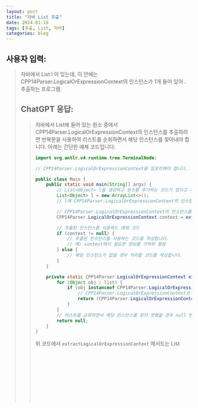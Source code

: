```yaml
---
layout: post
title: "자바 List 추출"
date: 2024-01-18
tags: [추출, List, 자바]
categories: blog
---
```


## 사용자 입력:
> 자바에서 List<Object>  l 이 있는데, 이 안에는 CPP14Parser.LogicalOrExpressionContext의 인스턴스가  1개 들어 있어 . 추출하는 프로그램.

## ChatGPT 응답:
> 자바에서 List<Object>에 들어 있는 원소 중에서 CPP14Parser.LogicalOrExpressionContext의 인스턴스를 추출하려면 반복문을 사용하여 리스트를 순회하면서 해당 인스턴스를 찾아내야 합니다. 아래는 간단한 예제 코드입니다:

```java
import org.antlr.v4.runtime.tree.TerminalNode;

// CPP14Parser.LogicalOrExpressionContext를 임포트해야 합니다.

public class Main {
    public static void main(String[] args) {
        // List<Object> l을 생성하고 원소를 추가하는 코드가 있다고 가정합니다.
        List<Object> l = new ArrayList<>();
        // l에 CPP14Parser.LogicalOrExpressionContext의 인스턴스를 추가하는 코드가 있다고 가정합니다.

        // CPP14Parser.LogicalOrExpressionContext의 인스턴스를 추출하는 메서드 호출
        CPP14Parser.LogicalOrExpressionContext context = extractLogicalOrExpressionContext(l);

        // 추출된 인스턴스를 사용하는 예제 코드
        if (context != null) {
            // 추출된 인스턴스를 사용하는 코드를 작성합니다.
            // 예: context에서 필요한 정보를 가져와 활용
        } else {
            // 해당 인스턴스가 없을 경우 처리할 코드를 작성합니다.
        }
    }

    private static CPP14Parser.LogicalOrExpressionContext extractLogicalOrExpressionContext(List<Object> list) {
        for (Object obj : list) {
            if (obj instanceof CPP14Parser.LogicalOrExpressionContext) {
                // CPP14Parser.LogicalOrExpressionContext의 인스턴스를 찾았을 경우 반환
                return (CPP14Parser.LogicalOrExpressionContext) obj;
            }
        }
        // 리스트를 순회하면서 해당 인스턴스를 찾지 못했을 경우 null 반환
        return null;
    }
}
```

위 코드에서 `extractLogicalOrExpressionContext` 메서드는 List<Object>에서 CPP14Parser.LogicalOrExpressionContext의 인스턴스를 찾아내는 역할을 합니다. 해당 인스턴스를 찾으면 반환하고, 찾지 못하면 null을 반환합니다. 이후에는 반환된 인스턴스를 활용하여 필요한 작업을 수행할 수 있습니다.

## 사용자 입력:
> 야.... stream api로 못해

## ChatGPT 응답:
> 알겠습니다. Java의 Stream API를 사용하여 해당 인스턴스를 추출하는 방법을 제시해 드리겠습니다. 이를 위해 `filter` 메서드를 사용하여 원하는 조건을 만족하는 요소를 찾을 수 있습니다.

```java
import java.util.List;
import java.util.Optional;

public class Main {
    public static void main(String[] args) {
        // List<Object> l을 생성하고 원소를 추가하는 코드가 있다고 가정합니다.
        List<Object> l = new ArrayList<>();
        // l에 CPP14Parser.LogicalOrExpressionContext의 인스턴스를 추가하는 코드가 있다고 가정합니다.

        // CPP14Parser.LogicalOrExpressionContext의 인스턴스를 추출하는 메서드 호출
        Optional<CPP14Parser.LogicalOrExpressionContext> contextOptional = extractLogicalOrExpressionContext(l);

        // 추출된 인스턴스를 사용하는 예제 코드
        contextOptional.ifPresent(context -> {
            // 추출된 인스턴스를 사용하는 코드를 작성합니다.
            // 예: context에서 필요한 정보를 가져와 활용
        });
    }

    private static Optional<CPP14Parser.LogicalOrExpressionContext> extractLogicalOrExpressionContext(List<Object> list) {
        return list.stream()
                .filter(obj -> obj instanceof CPP14Parser.LogicalOrExpressionContext)
                .map(obj -> (CPP14Parser.LogicalOrExpressionContext) obj)
                .findFirst();
    }
}
```

위 코드에서 `extractLogicalOrExpressionContext` 메서드는 Stream API를 사용하여 List를 스트림으로 변환하고, `filter`와 `map`을 이용하여 조건에 맞는 인스턴스를 찾아냅니다. `findFirst` 메서드를 통해 첫 번째로 발견된 인스턴스를 `Optional` 객체로 감싸서 반환합니다. 이후에는 `ifPresent` 메서드를 사용하여 값이 존재할 경우에만 처리 코드를 실행할 수 있습니다.

## 사용자 입력:
> 그런데, optional이 아니라, 무조건 있거든.

## ChatGPT 응답:
> 만약 당신이 확신하고 있다면, 그리고 해당 리스트에는 반드시 한 개의 `CPP14Parser.LogicalOrExpressionContext` 인스턴스가 있다면, Optional 대신 직접 해당 인스턴스를 반환할 수 있습니다.

```java
import java.util.List;

public class Main {
    public static void main(String[] args) {
        // List<Object> l을 생성하고 원소를 추가하는 코드가 있다고 가정합니다.
        List<Object> l = new ArrayList<>();
        // l에 CPP14Parser.LogicalOrExpressionContext의 인스턴스를 추가하는 코드가 있다고 가정합니다.

        // CPP14Parser.LogicalOrExpressionContext의 인스턴스를 추출하는 메서드 호출
        CPP14Parser.LogicalOrExpressionContext context = extractLogicalOrExpressionContext(l);

        // 추출된 인스턴스를 사용하는 예제 코드
        // context가 null이 아니므로 바로 사용 가능
        // 예: context에서 필요한 정보를 가져와 활용
    }

    private static CPP14Parser.LogicalOrExpressionContext extractLogicalOrExpressionContext(List<Object> list) {
        for (Object obj : list) {
            if (obj instanceof CPP14Parser.LogicalOrExpressionContext) {
                // CPP14Parser.LogicalOrExpressionContext의 인스턴스를 찾았을 경우 반환
                return (CPP14Parser.LogicalOrExpressionContext) obj;
            }
        }
        // 리스트를 순회하면서 해당 인스턴스를 찾지 못했을 경우 예외 또는 다른 처리 방식을 선택할 수 있습니다.
        throw new IllegalStateException("List does not contain the expected instance");
    }
}
```

이 경우에는 `Optional`을 사용하지 않고, 직접 해당 인스턴스를 반환하며, 해당 인스턴스가 없는 경우에는 예외를 던지도록 했습니다. 다만, 주의해야 할 점은 리스트가 비어 있는 경우에는 `NullPointerException`이 발생할 수 있습니다. 그러므로 리스트가 비어 있지 않다는 것을 확실히 확인한 후에 이 코드를 사용해야 합니다.

## 사용자 입력:
> 이전 코드에서 contextOptional에 있는 변수를 할당하려면?

## ChatGPT 응답:
> `contextOptional` 변수를 할당하고자 한다면, 아래와 같이 코드를 수정할 수 있습니다:

```java
import java.util.List;
import java.util.Optional;

public class Main {
    public static void main(String[] args) {
        // List<Object> l을 생성하고 원소를 추가하는 코드가 있다고 가정합니다.
        List<Object> l = new ArrayList<>();
        // l에 CPP14Parser.LogicalOrExpressionContext의 인스턴스를 추가하는 코드가 있다고 가정합니다.

        // CPP14Parser.LogicalOrExpressionContext의 인스턴스를 추출하는 메서드 호출
        Optional<CPP14Parser.LogicalOrExpressionContext> contextOptional = extractLogicalOrExpressionContext(l);

        // contextOptional 변수에 할당
        CPP14Parser.LogicalOrExpressionContext context = contextOptional.orElseThrow();

        // 추출된 인스턴스를 사용하는 예제 코드
        // context 변수를 사용하여 필요한 정보를 가져와 활용
    }

    private static Optional<CPP14Parser.LogicalOrExpressionContext> extractLogicalOrExpressionContext(List<Object> list) {
        return list.stream()
                .filter(obj -> obj instanceof CPP14Parser.LogicalOrExpressionContext)
                .map(obj -> (CPP14Parser.LogicalOrExpressionContext) obj)
                .findFirst();
    }
}
```

위 코드에서 `contextOptional.orElseThrow()`를 사용하여 `Optional`이 비어 있는 경우에 예외를 던집니다. 이렇게 하면 `context` 변수에는 반드시 값이 들어가게 됩니다. 다만, 여전히 리스트가 비어 있는 경우에는 `NullPointerException`이 발생할 수 있으므로, 리스트가 비어 있지 않다는 것을 확실히 확인한 후에 사용해야 합니다.

